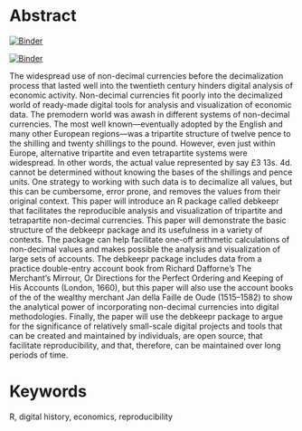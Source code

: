 # Abstract

[![Binder](https://mybinder.org/badge_logo.svg)](https://mybinder.org/v2/gh/C2DH/template_repo_JDH_R/HEAD?filepath=author_guideline_template.ipynb)


[![Binder](https://mybinder.org/badge_logo.svg)](https://mybinder.org/v2/gh/C2DH/template_repo_JDH_R.git/HEAD)

The widespread use of non-decimal currencies before the decimalization process that lasted well into the twentieth century hinders digital analysis of economic activity. Non-decimal currencies fit poorly into the decimalized world of ready-made digital tools for analysis and visualization of economic data. The premodern world was awash in different systems of non-decimal currencies. The most well known—eventually adopted by the English and many other European regions—was a tripartite structure of twelve pence to the shilling and twenty shillings to the pound. However, even just within Europe, alternative tripartite and even tetrapartite systems were widespread. In other words, the actual value represented by say £3 13s. 4d. cannot be determined without knowing the bases of the shillings and pence units. One strategy to working with such data is to decimalize all values, but this can be cumbersome, error prone, and removes the values from their original context. This paper will introduce an R package called debkeepr that facilitates the reproducible analysis and visualization of tripartite and tetrapartite non-decimal currencies. This paper will demonstrate the basic structure of the debkeepr package and its usefulness in a variety of contexts. The package can help facilitate one-off arithmetic calculations of non-decimal values and makes possible the analysis and visualization of large sets of accounts. The debkeepr package includes data from a practice double-entry account book from Richard Dafforne’s The Merchant’s Mirrour, Or Directions for the Perfect Ordering and Keeping of His Accounts (London, 1660), but this paper will also use the account books of the of the wealthy merchant Jan della Faille de Oude (1515–1582) to show the analytical power of incorporating non-decimal currencies into digital methodologies. Finally, the paper will use the debkeepr package to argue for the significance of relatively small-scale digital projects and tools that can be created and maintained by individuals, are open source, that facilitate reproducibility, and that, therefore, can be maintained over long periods of time.


# Keywords
R, digital history, economics, reproducibility
